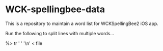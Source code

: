 # WCK-spellingbee-data

This is a repository to maintain a word list for WCKSpellingBee2 iOS app.

Run the following to split lines with multiple words...

%> tr ' ' '\n' < file
